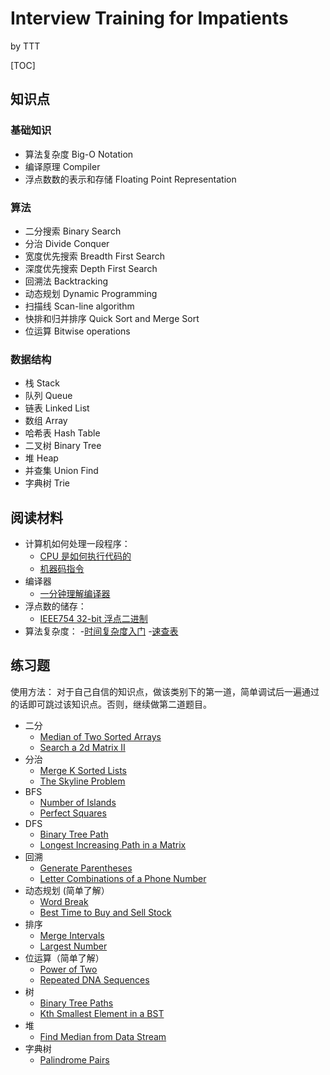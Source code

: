 Interview Training for Impatients
======================

by TTT

[TOC]

知识点
---------------
### 基础知识
* 算法复杂度 Big-O Notation
* 编译原理 Compiler
* 浮点数数的表示和存储 Floating Point Representation

### 算法
* 二分搜索 Binary Search 
* 分治 Divide Conquer 
* 宽度优先搜索 Breadth First Search 
* 深度优先搜索 Depth First Search
* 回溯法 Backtracking 
* 动态规划 Dynamic Programming 
* 扫描线 Scan-line algorithm
* 快排和归并排序 Quick Sort and Merge Sort
* 位运算 Bitwise operations

### 数据结构
* 栈 Stack
* 队列 Queue
* 链表 Linked List 
* 数组 Array 
* 哈希表 Hash Table
* 二叉树 Binary Tree  
* 堆 Heap
* 并查集 Union Find
* 字典树 Trie


阅读材料
---------------

* 计算机如何处理一段程序：
    -  [CPU 是如何执行代码的](https://www.youtube.com/watch?v=42KTvGYQYnA)
    -  [机器码指令](https://www.youtube.com/watch?v=Mv2XQgpbTNE)
* 编译器
    - [一分钟理解编译器](https://www.youtube.com/watch?v=IhC7sdYe-Jg)
* 浮点数的储存：
     - [IEEE754 32-bit 浮点二进制](https://www.youtube.com/watch?v=50ZYcZebIec)
* 算法复杂度：
     -[时间复杂度入门](http://www.jianshu.com/p/99bac69fdd97)
     -[速查表](http://bigocheatsheet.com/)

练习题
---------------
使用方法：
对于自己自信的知识点，做该类别下的第一道，简单调试后一遍通过的话即可跳过该知识点。否则，继续做第二道题目。

* 二分 
	* [Median of Two Sorted Arrays](https://leetcode.com/problems/median-of-two-sorted-arrays/description/)
	* [Search a 2d Matrix II](https://leetcode.com/problems/search-a-2d-matrix-ii/description/)
* 分治
	* [Merge K Sorted Lists](https://leetcode.com/problems/merge-k-sorted-lists/description/)
	* [The Skyline Problem](https://leetcode.com/problems/the-skyline-problem/description/)
* BFS
	* [Number of Islands](https://leetcode.com/problems/number-of-islands/description/)
	* [Perfect Squares](https://leetcode.com/problems/perfect-squares/description/)
* DFS
	* [Binary Tree Path](https://leetcode.com/problems/binary-tree-paths/description/)
	* [Longest Increasing Path in a Matrix](https://leetcode.com/problems/longest-increasing-path-in-a-matrix/description/)
* 回溯
	* [Generate Parentheses](https://leetcode.com/problems/generate-parentheses/description/)
	* [Letter Combinations of a Phone Number](https://leetcode.com/problems/letter-combinations-of-a-phone-number/description/)
* 动态规划 (简单了解）
	* [Word Break](https://leetcode.com/problems/word-break/description/) 
	* [Best Time to Buy and Sell Stock](https://leetcode.com/problems/best-time-to-buy-and-sell-stock/solution/)
* 排序
	* [Merge Intervals](https://leetcode.com/problems/merge-intervals/solution/)
	* [Largest Number](https://leetcode.com/problems/largest-number/description/)
* 位运算（简单了解）
	* [Power of Two](https://leetcode.com/problems/power-of-two/description/-)
	* [Repeated DNA Sequences](https://leetcode.com/problems/repeated-dna-sequences/description/)
* 树
	* [Binary Tree Paths](https://leetcode.com/problems/binary-tree-paths/description/)
	* [Kth Smallest Element in a BST](https://leetcode.com/problems/kth-smallest-element-in-a-bst/description/)
* 堆
	* [Find Median from Data Stream](https://leetcode.com/problems/find-median-from-data-stream/description/)
* 字典树
	* [Palindrome Pairs](https://leetcode.com/problems/palindrome-pairs/description/)
